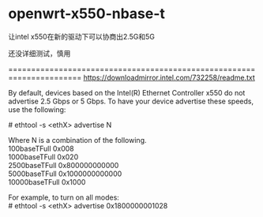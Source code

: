 # openwrt-x550-nbase-t

让intel x550在新的驱动下可以协商出2.5G和5G

还没详细测试，慎用

======================================================================
https://downloadmirror.intel.com/732258/readme.txt

By default, devices based on the Intel(R) Ethernet Controller x550 do not
advertise 2.5 Gbps or 5 Gbps. To have your device advertise these speeds, use
the following:

\# ethtool -s \<ethX\> advertise N 

Where N is a combination of the following.  
100baseTFull   0x008  
1000baseTFull  0x020  
2500baseTFull  0x800000000000  
5000baseTFull  0x1000000000000  
10000baseTFull 0x1000  

For example, to turn on all modes:  
\# ethtool -s \<ethX\> advertise 0x1800000001028
